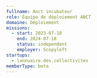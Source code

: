 ```yaml
---
fullname: Anct incubateur
role: Équipe de déploiement ANCT
domaine: Déploiement
missions:
  - start: 2023-07-18
    end: 2024-07-18
    status: independent
    employer: Scopyleft
startups:
  - lannuaire.des.collectivites
memberType: beta
---
```


